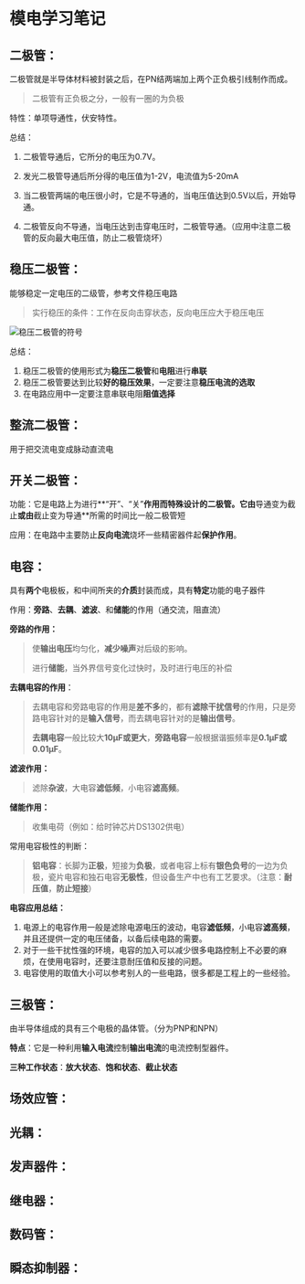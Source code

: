 # 模电学习笔记

## 二极管：

二极管就是半导体材料被封装之后，在PN结两端加上两个正负极引线制作而成。

> 二极管有正负极之分，一般有一圈的为负极

特性：单项导通性，伏安特性。

总结：

1. 二极管导通后，它所分的电压为0.7V。

2. 发光二极管导通后所分得的电压值为1-2V，电流值为5-20mA

3. 当二极管两端的电压很小时，它是不导通的，当电压值达到0.5V以后，开始导通。

4. 二极管反向不导通，当电压达到击穿电压时，二极管导通。（应用中注意二极管的反向最大电压值，防止二极管烧坏）

## 稳压二极管：

能够稳定一定电压的二级管，参考文件稳压电路

> 实行稳压的条件：工作在反向击穿状态，反向电压应大于稳压电压

![稳压二极管的符号](https://ss2.bdstatic.com/70cFvnSh_Q1YnxGkpoWK1HF6hhy/it/u=4250686940,416704618&fm=26&gp=0.jpg)

总结：

1. 稳压二极管的使用形式为**稳压二极管**和**电阻**进行**串联**
2. 稳压二极管要达到比较**好的稳压效果**，一定要注意**稳压电流的选取**
3. 在电路应用中一定要注意串联电阻**阻值选择**

## 整流二极管：

用于把交流电变成脉动直流电

## 开关二极管：

功能：它是电路上为进行**“开”、“关”**作用而特殊设计的二极管。它由**导通变为截止**或由**截止变为导通**所需的时间比一般二极管短

应用：在电路中主要防止**反向电流**烧坏一些精密器件起**保护作用**。

## 电容：

具有**两个**电极板，和中间所夹的**介质**封装而成，具有**特定**功能的电子器件

作用：**旁路**、**去耦**、**滤波**、和**储能**的作用（通交流，阻直流）

**旁路的作用：**

> 使**输出电压**均匀化，**减少噪声**对后级的影响。
>
> 进行**储能**，当外界信号变化过快时，及时进行电压的补偿

**去耦电容的作用**：

> 去耦电容和旁路电容的作用是**差不多**的，都有**滤除干扰信号**的作用，只是旁路电容针对的是**输入信号**，而去耦电容针对的是**输出信号**。
>
> **去耦电容**一般比较大**10μF或更大**，**旁路电容**一般根据谐振频率是**0.1μF或0.01μF**。

**滤波作用：**

> 滤除**杂波**，大电容**滤低频**，小电容**滤高频**。

**储能作用：**

> 收集电荷（例如：给时钟芯片DS1302供电）

常用电容极性的判断：

> **铝电容**：长脚为**正极**，短接为**负极**，或者电容上标有**银色负号**的一边为负极，瓷片电容和独石电容**无极性**，但设备生产中也有工艺要求。（注意：**耐压值**，**防止短接**）

**电容应用总结：**

1. 电源上的电容作用一般是滤除电源电压的波动，电容**滤低频**，小电容**滤高频**，并且还提供一定的电压储备，以备后续电路的需要。
2. 对于一些干扰性强的环境，电容的加入可以减少很多电路控制上不必要的麻烦，在使用电容时，还要注意耐压值和反接的问题。
3. 电容使用的取值大小可以参考别人的一些电路，很多都是工程上的一些经验。

## 三极管：

由半导体组成的具有三个电极的晶体管。（分为PNP和NPN）

**特点**：它是一种利用**输入电流**控制**输出电流**的电流控制型器件。

**三种工作状态**：**放大状态**、**饱和状态**、**截止状态**



## 场效应管：



## 光耦：



## 发声器件：



## 继电器：



## 数码管：



## 瞬态抑制器：



